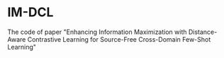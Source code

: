 # IM-DCL
The code of paper "Enhancing Information Maximization with Distance-Aware Contrastive Learning for Source-Free Cross-Domain Few-Shot Learning"
